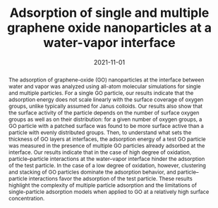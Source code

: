 ---
title: "Adsorption of single and multiple graphene oxide nanoparticles at a water-vapor interface"
date: 2021-11-01
publishDate: 2021-11-01
authors: ["**Madhubanti Mukherjee**", "Lorenzo Botto"]
publication_types: ["2"]
abstract: "The adsorption of graphene-oxide (GO) nanoparticles at the interface between water and vapor was analyzed using all-atom molecular simulations for single and multiple particles. For a single GO particle, our results indicate that the adsorption energy does not scale linearly with the surface coverage of oxygen groups, unlike typically assumed for Janus colloids. Our results also show that the surface activity of the particle depends on the number of surface oxygen groups as well as on their distribution: for a given number of oxygen groups, a GO particle with a patched surface was found to be more surface active than a particle with evenly distributed groups. Then, to understand what sets the thickness of GO layers at interfaces, the adsorption energy of a test GO particle was measured in the presence of multiple GO particles already adsorbed at the interface. Our results indicate that in the case of high degree of oxidation, particle–particle interactions at the water–vapor interface hinder the adsorption of the test particle. In the case of a low degree of oxidation, however, clustering and stacking of GO particles dominate the adsorption behavior, and particle–particle interactions favor the adsorption of the test particle. These results highlight the complexity of multiple particle adsorption and the limitations of single-particle adsorption models when applied to GO at a relatively high surface concentration."
featured: true
publication: "Langmuir, 37, 45"
links:
  - icon_pack: fas
    icon: scroll
    name: Link
    url: 'https://doi.org/10.1021/acs.langmuir.1c01902'
  - icon_pack: fab
    icon: github
    name: GO particles generator
    url: 'https://github.com/simongravelle/graphene-oxide-at-water-interface'
  - icon_pack: fab
    icon: github
    name: Input files
    url: 'https://github.com/simongravelle/lammps-input-files'
  - icon_pack: fab
    icon: github
    name: Bank of GO particles
    url: 'https://github.com/simongravelle/bank-graphene-oxide-nanoparticle'

---